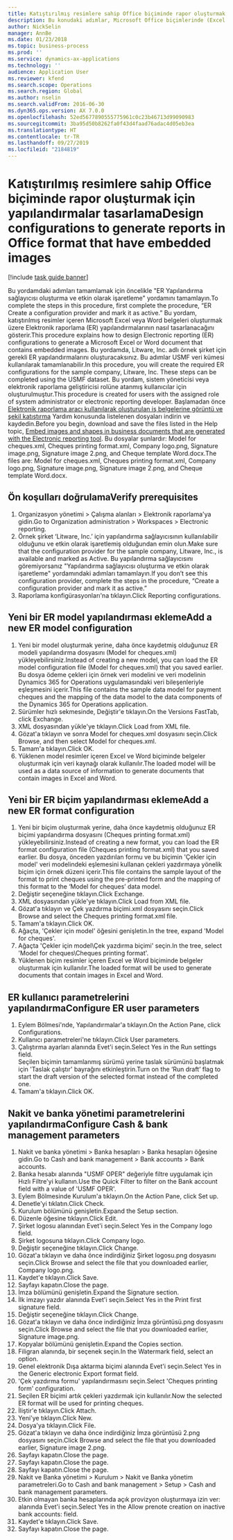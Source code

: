 ```yaml
---
title: Katıştırılmış resimlere sahip Office biçiminde rapor oluşturmak için yapılandırmalar tasarlama
description: Bu konudaki adımlar, Microsoft Office biçimlerinde (Excel ve Word) katıştırılmış resimler içeren elektronik belgelerin Elektronik raporlama (ER) yapılandırmalarının nasıl tasarlanacağını hakkında bilgi verir.
author: NickSelin
manager: AnnBe
ms.date: 01/23/2018
ms.topic: business-process
ms.prod: ''
ms.service: dynamics-ax-applications
ms.technology: ''
audience: Application User
ms.reviewer: kfend
ms.search.scope: Operations
ms.search.region: Global
ms.author: nselin
ms.search.validFrom: 2016-06-30
ms.dyn365.ops.version: AX 7.0.0
ms.openlocfilehash: 52ed5677890555775961c0c23b46713d99090983
ms.sourcegitcommit: 3ba95d50b8262fa0f43d4faad76adac4d05eb3ea
ms.translationtype: HT
ms.contentlocale: tr-TR
ms.lasthandoff: 09/27/2019
ms.locfileid: "2184819"
---
```

# <a name="design-configurations-to-generate-reports-in-office-format-that-have-embedded-images"></a><span data-ttu-id="8e067-103">Katıştırılmış resimlere sahip Office biçiminde rapor oluşturmak için yapılandırmalar tasarlama</span><span class="sxs-lookup"><span data-stu-id="8e067-103">Design configurations to generate reports in Office format that have embedded images</span></span>

[!include [task guide banner](../../includes/task-guide-banner.md)]

<span data-ttu-id="8e067-104">Bu yordamdaki adımları tamamlamak için öncelikle "ER Yapılandırma sağlayıcısı oluşturma ve etkin olarak işaretleme" yordamını tamamlayın.</span><span class="sxs-lookup"><span data-stu-id="8e067-104">To complete the steps in this procedure, first complete the procedure, “ER Create a configuration provider and mark it as active.”</span></span> <span data-ttu-id="8e067-105">Bu yordam, katıştırılmış resimler içeren Microsoft Excel veya Word belgeleri oluşturmak üzere Elektronik raporlama (ER) yapılandırmalarının nasıl tasarlanacağını gösterir.</span><span class="sxs-lookup"><span data-stu-id="8e067-105">This procedure explains how to design Electronic reporting (ER) configurations to generate a Microsoft Excel or Word document that contains embedded images.</span></span> <span data-ttu-id="8e067-106">Bu yordamda, Litware, Inc. adlı örnek şirket için gerekli ER yapılandırmalarını oluşturacaksınız. Bu adımlar USMF veri kümesi kullanılarak tamamlanabilir.</span><span class="sxs-lookup"><span data-stu-id="8e067-106">In this procedure, you will create the required ER configurations for the sample company, Litware, Inc. These steps can be completed using the USMF dataset.</span></span> <span data-ttu-id="8e067-107">Bu yordam, sistem yöneticisi veya elektronik raporlama geliştiricisi rolüne atanmış kullanıcılar için oluşturulmuştur.</span><span class="sxs-lookup"><span data-stu-id="8e067-107">This procedure is created for users with the assigned role of system administrator or electronic reporting developer.</span></span> <span data-ttu-id="8e067-108">Başlamadan önce [Elektronik raporlama aracı kullanılarak oluşturulan iş belgelerine görüntü ve şekil katıştırma](../electronic-reporting-embed-images-shapes.md) Yardım konusunda listelenen dosyaları indirin ve kaydedin.</span><span class="sxs-lookup"><span data-stu-id="8e067-108">Before you begin, download and save the files listed in the Help topic, [Embed images and shapes in business documents that are generated with the Electronic reporting tool](../electronic-reporting-embed-images-shapes.md).</span></span> <span data-ttu-id="8e067-109">Bu dosyalar şunlardır: Model for cheques.xml, Cheques printing format.xml, Company logo.png, Signature image.png, Signature image 2.png, and Cheque template Word.docx.</span><span class="sxs-lookup"><span data-stu-id="8e067-109">The files are: Model for cheques.xml, Cheques printing format.xml, Company logo.png, Signature image.png, Signature image 2.png, and Cheque template Word.docx.</span></span>

## <a name="verify-prerequisites"></a><span data-ttu-id="8e067-110">Ön koşulları doğrulama</span><span class="sxs-lookup"><span data-stu-id="8e067-110">Verify prerequisites</span></span>  
 1. <span data-ttu-id="8e067-111">Organizasyon yönetimi > Çalışma alanları > Elektronik raporlama'ya gidin.</span><span class="sxs-lookup"><span data-stu-id="8e067-111">Go to Organization administration > Workspaces > Electronic reporting.</span></span>  
 2. <span data-ttu-id="8e067-112">Örnek şirket ‘Litware, Inc.’ için yapılandırma sağlayıcısının kullanılabilir olduğunu ve etkin olarak işaretlemiş olduğundan emin olun.</span><span class="sxs-lookup"><span data-stu-id="8e067-112">Make sure that the configuration provider for the sample company, Litware, Inc., is available and marked as Active.</span></span> <span data-ttu-id="8e067-113">Bu yapılandırma sağlayıcısını göremiyorsanız "Yapılandırma sağlayıcısı oluşturma ve etkin olarak işaretleme" yordamındaki adımları tamamlayın.</span><span class="sxs-lookup"><span data-stu-id="8e067-113">If you don’t see this configuration provider, complete the steps in the procedure, “Create a configuration provider and mark it as active.”</span></span>   
 3. <span data-ttu-id="8e067-114">Raporlama konfigürasyonları'na tıklayın.</span><span class="sxs-lookup"><span data-stu-id="8e067-114">Click Reporting configurations.</span></span>  
 
## <a name="add-a-new-er-model-configuration"></a><span data-ttu-id="8e067-115">Yeni bir ER model yapılandırması ekleme</span><span class="sxs-lookup"><span data-stu-id="8e067-115">Add a new ER model configuration</span></span>  
 1. <span data-ttu-id="8e067-116">Yeni bir model oluşturmak yerine, daha önce kaydetmiş olduğunuz ER modeli yapılandırma dosyasını (Model for cheques.xml) yükleyebilirsiniz.</span><span class="sxs-lookup"><span data-stu-id="8e067-116">Instead of creating a new model, you can load the ER model configuration file (Model for cheques.xml) that you saved earlier.</span></span> <span data-ttu-id="8e067-117">Bu dosya ödeme çekleri için örnek veri modelini ve veri modelinin Dynamics 365 for Operations uygulamasındaki veri bileşenleriyle eşleşmesini içerir.</span><span class="sxs-lookup"><span data-stu-id="8e067-117">This file contains the sample data model for payment cheques and the mapping of the data model to the data components of the Dynamics 365 for Operations application.</span></span>   
 2. <span data-ttu-id="8e067-118">Sürümler hızlı sekmesinde, Değiştir'e tıklayın.</span><span class="sxs-lookup"><span data-stu-id="8e067-118">On the Versions FastTab, click Exchange.</span></span>   
 3. <span data-ttu-id="8e067-119">XML dosyasından yükle'ye tıklayın.</span><span class="sxs-lookup"><span data-stu-id="8e067-119">Click Load from XML file.</span></span>  
 4. <span data-ttu-id="8e067-120">Gözat'a tıklayın ve sonra Model for cheques.xml dosyasını seçin.</span><span class="sxs-lookup"><span data-stu-id="8e067-120">Click Browse, and then select Model for cheques.xml.</span></span>   
 5. <span data-ttu-id="8e067-121">Tamam'a tıklayın.</span><span class="sxs-lookup"><span data-stu-id="8e067-121">Click OK.</span></span>  
 6. <span data-ttu-id="8e067-122">Yüklenen model resimler içeren Excel ve Word biçiminde belgeler oluşturmak için veri kaynağı olarak kullanılır.</span><span class="sxs-lookup"><span data-stu-id="8e067-122">The loaded model will be used as a data source of information to generate documents that contain images in Excel and Word.</span></span>  

## <a name="add-a-new-er-format-configuration"></a><span data-ttu-id="8e067-123">Yeni bir ER biçim yapılandırması ekleme</span><span class="sxs-lookup"><span data-stu-id="8e067-123">Add a new ER format configuration</span></span>  
 1. <span data-ttu-id="8e067-124">Yeni bir biçim oluşturmak yerine, daha önce kaydetmiş olduğunuz ER biçimi yapılandırma dosyasını (Cheques printing format.xml) yükleyebilirsiniz.</span><span class="sxs-lookup"><span data-stu-id="8e067-124">Instead of creating a new format, you can load the ER format configuration file (Cheques printing format.xml) that you saved earlier.</span></span> <span data-ttu-id="8e067-125">Bu dosya, önceden yazdırılan formu ve bu biçimin 'Çekler için model' veri modelindeki eşlemesini kullanan çekleri yazdırmaya yönelik biçim için örnek düzeni içerir.</span><span class="sxs-lookup"><span data-stu-id="8e067-125">This file contains the sample layout of the format to print cheques using the pre-printed form and the mapping of this format to the ‘Model for cheques’ data model.</span></span>   
 2. <span data-ttu-id="8e067-126">Değiştir seçeneğine tıklayın.</span><span class="sxs-lookup"><span data-stu-id="8e067-126">Click Exchange.</span></span>  
 3. <span data-ttu-id="8e067-127">XML dosyasından yükle'ye tıklayın.</span><span class="sxs-lookup"><span data-stu-id="8e067-127">Click Load from XML file.</span></span>  
 4. <span data-ttu-id="8e067-128">Gözat'a tıklayın ve Çek yazdırma biçimi.xml dosyasını seçin.</span><span class="sxs-lookup"><span data-stu-id="8e067-128">Click Browse and select the Cheques printing format.xml file.</span></span>   
 5. <span data-ttu-id="8e067-129">Tamam'a tıklayın.</span><span class="sxs-lookup"><span data-stu-id="8e067-129">Click OK.</span></span>  
 6. <span data-ttu-id="8e067-130">Ağaçta, 'Çekler için model' öğesini genişletin.</span><span class="sxs-lookup"><span data-stu-id="8e067-130">In the tree, expand 'Model for cheques'.</span></span>  
 7. <span data-ttu-id="8e067-131">Ağaçta 'Çekler için model\Çek yazdırma biçimi' seçin.</span><span class="sxs-lookup"><span data-stu-id="8e067-131">In the tree, select 'Model for cheques\Cheques printing format'.</span></span>  
 8. <span data-ttu-id="8e067-132">Yüklenen biçim resimler içeren Excel ve Word biçiminde belgeler oluşturmak için kullanılır.</span><span class="sxs-lookup"><span data-stu-id="8e067-132">The loaded format will be used to generate documents that contain images in Excel and Word.</span></span>   

## <a name="configure-er-user-parameters"></a><span data-ttu-id="8e067-133">ER kullanıcı parametrelerini yapılandırma</span><span class="sxs-lookup"><span data-stu-id="8e067-133">Configure ER user parameters</span></span>  
 1. <span data-ttu-id="8e067-134">Eylem Bölmesi'nde, Yapılandırmalar'a tıklayın.</span><span class="sxs-lookup"><span data-stu-id="8e067-134">On the Action Pane, click Configurations.</span></span>  
 2. <span data-ttu-id="8e067-135">Kullanıcı parametreleri'ne tıklayın.</span><span class="sxs-lookup"><span data-stu-id="8e067-135">Click User parameters.</span></span>  
 3. <span data-ttu-id="8e067-136">Çalıştırma ayarları alanında Evet'i seçin.</span><span class="sxs-lookup"><span data-stu-id="8e067-136">Select Yes in the Run settings field.</span></span>  
  <span data-ttu-id="8e067-137">Seçilen biçimin tamamlanmış sürümü yerine taslak sürümünü başlatmak için 'Taslak çalıştır' bayrağını etkinleştirin.</span><span class="sxs-lookup"><span data-stu-id="8e067-137">Turn on the ‘Run draft’ flag to start the draft version of the selected format instead of the completed one.</span></span>  
 4. <span data-ttu-id="8e067-138">Tamam'a tıklayın.</span><span class="sxs-lookup"><span data-stu-id="8e067-138">Click OK.</span></span>  

## <a name="configure-cash--bank-management-parameters"></a><span data-ttu-id="8e067-139">Nakit ve banka yönetimi parametrelerini yapılandırma</span><span class="sxs-lookup"><span data-stu-id="8e067-139">Configure Cash & bank management parameters</span></span>  
 1. <span data-ttu-id="8e067-140">Nakit ve banka yönetimi > Banka hesapları > Banka hesapları öğesine gidin.</span><span class="sxs-lookup"><span data-stu-id="8e067-140">Go to Cash and bank management > Bank accounts > Bank accounts.</span></span>  
 2. <span data-ttu-id="8e067-141">Banka hesabı alanında "USMF OPER" değeriyle filtre uygulamak için Hızlı Filtre'yi kullanın.</span><span class="sxs-lookup"><span data-stu-id="8e067-141">Use the Quick Filter to filter on the Bank account field with a value of 'USMF OPER'.</span></span>  
 3. <span data-ttu-id="8e067-142">Eylem Bölmesinde Kurulum'a tıklayın.</span><span class="sxs-lookup"><span data-stu-id="8e067-142">On the Action Pane, click Set up.</span></span>  
 4. <span data-ttu-id="8e067-143">Denetle'yi tıklatın.</span><span class="sxs-lookup"><span data-stu-id="8e067-143">Click Check.</span></span>  
 5. <span data-ttu-id="8e067-144">Kurulum bölümünü genişletin.</span><span class="sxs-lookup"><span data-stu-id="8e067-144">Expand the Setup section.</span></span>  
 6. <span data-ttu-id="8e067-145">Düzenle öğesine tıklayın.</span><span class="sxs-lookup"><span data-stu-id="8e067-145">Click Edit.</span></span>  
 7. <span data-ttu-id="8e067-146">Şirket logosu alanından Evet'i seçin.</span><span class="sxs-lookup"><span data-stu-id="8e067-146">Select Yes in the Company logo field.</span></span>  
 8. <span data-ttu-id="8e067-147">Şirket logosuna tıklayın.</span><span class="sxs-lookup"><span data-stu-id="8e067-147">Click Company logo.</span></span>  
 9. <span data-ttu-id="8e067-148">Değiştir seçeneğine tıklayın.</span><span class="sxs-lookup"><span data-stu-id="8e067-148">Click Change.</span></span>  
 10. <span data-ttu-id="8e067-149">Gözat'a tıklayın ve daha önce indirdiğiniz Şirket logosu.png dosyasını seçin.</span><span class="sxs-lookup"><span data-stu-id="8e067-149">Click Browse and select the file that you downloaded earlier, Company logo.png.</span></span>   
 11. <span data-ttu-id="8e067-150">Kaydet'e tıklayın.</span><span class="sxs-lookup"><span data-stu-id="8e067-150">Click Save.</span></span>  
 12. <span data-ttu-id="8e067-151">Sayfayı kapatın.</span><span class="sxs-lookup"><span data-stu-id="8e067-151">Close the page.</span></span>  
 13. <span data-ttu-id="8e067-152">İmza bölümünü genişletin.</span><span class="sxs-lookup"><span data-stu-id="8e067-152">Expand the Signature section.</span></span>  
 14. <span data-ttu-id="8e067-153">İlk imzayı yazdır alanında Evet'i seçin.</span><span class="sxs-lookup"><span data-stu-id="8e067-153">Select Yes in the Print first signature field.</span></span>  
 15. <span data-ttu-id="8e067-154">Değiştir seçeneğine tıklayın.</span><span class="sxs-lookup"><span data-stu-id="8e067-154">Click Change.</span></span>  
 16. <span data-ttu-id="8e067-155">Gözat'a tıklayın ve daha önce indirdiğiniz İmza görüntüsü.png dosyasını seçin.</span><span class="sxs-lookup"><span data-stu-id="8e067-155">Click Browse and select the file that you downloaded earlier, Signature image.png.</span></span>   
 17. <span data-ttu-id="8e067-156">Kopyalar bölümünü genişletin.</span><span class="sxs-lookup"><span data-stu-id="8e067-156">Expand the Copies section.</span></span>  
 18. <span data-ttu-id="8e067-157">Filigran alanında, bir seçenek seçin.</span><span class="sxs-lookup"><span data-stu-id="8e067-157">In the Watermark field, select an option.</span></span>  
 19. <span data-ttu-id="8e067-158">Genel elektronik Dışa aktarma biçimi alanında Evet'i seçin.</span><span class="sxs-lookup"><span data-stu-id="8e067-158">Select Yes in the Generic electronic Export format field.</span></span>  
 20. <span data-ttu-id="8e067-159">'Çek yazdırma formu' yapılandırmasını seçin.</span><span class="sxs-lookup"><span data-stu-id="8e067-159">Select 'Cheques printing form' configuration.</span></span>  
 21. <span data-ttu-id="8e067-160">Seçilen ER biçimi artık çekleri yazdırmak için kullanılır.</span><span class="sxs-lookup"><span data-stu-id="8e067-160">Now the selected ER format will be used for printing cheques.</span></span>  
 22. <span data-ttu-id="8e067-161">İliştir'e tıklayın.</span><span class="sxs-lookup"><span data-stu-id="8e067-161">Click Attach.</span></span>  
 23. <span data-ttu-id="8e067-162">Yeni'ye tıklayın.</span><span class="sxs-lookup"><span data-stu-id="8e067-162">Click New.</span></span>  
 24. <span data-ttu-id="8e067-163">Dosya'ya tıklayın.</span><span class="sxs-lookup"><span data-stu-id="8e067-163">Click File.</span></span>  
 25. <span data-ttu-id="8e067-164">Gözat'a tıklayın ve daha önce indirdiğiniz İmza görüntüsü 2.png dosyasını seçin.</span><span class="sxs-lookup"><span data-stu-id="8e067-164">Click Browse and select the file that you downloaded earlier, Signature image 2.png.</span></span>   
 26. <span data-ttu-id="8e067-165">Sayfayı kapatın.</span><span class="sxs-lookup"><span data-stu-id="8e067-165">Close the page.</span></span>  
 27. <span data-ttu-id="8e067-166">Sayfayı kapatın.</span><span class="sxs-lookup"><span data-stu-id="8e067-166">Close the page.</span></span>  
 28. <span data-ttu-id="8e067-167">Sayfayı kapatın.</span><span class="sxs-lookup"><span data-stu-id="8e067-167">Close the page.</span></span>  
 29. <span data-ttu-id="8e067-168">Nakit ve Banka yönetimi > Kurulum > Nakit ve Banka yönetim parametreleri.</span><span class="sxs-lookup"><span data-stu-id="8e067-168">Go to Cash and bank management > Setup > Cash and bank management parameters.</span></span>  
 30. <span data-ttu-id="8e067-169">Etkin olmayan banka hesaplarında açık provizyon oluşturmaya izin ver: alanında Evet'i seçin.</span><span class="sxs-lookup"><span data-stu-id="8e067-169">Select Yes in the Allow prenote creation on inactive bank accounts: field.</span></span>  
 31. <span data-ttu-id="8e067-170">Kaydet'e tıklayın.</span><span class="sxs-lookup"><span data-stu-id="8e067-170">Click Save.</span></span>  
 32. <span data-ttu-id="8e067-171">Sayfayı kapatın.</span><span class="sxs-lookup"><span data-stu-id="8e067-171">Close the page.</span></span>  
